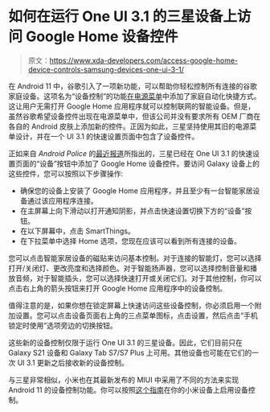 # 如何在运行 One UI 3.1 的三星设备上访问 Google Home 设备控件

> 原文：<https://www.xda-developers.com/access-google-home-device-controls-samsung-devices-one-ui-3-1/>

在 Android 11 中，谷歌引入了一项新功能，可以帮助你轻松控制所有连接的谷歌家庭设备。这项名为“设备控制”的功能[在电源菜单](https://www.xda-developers.com/android-11-power-menu-device-controls-smart-home-dream/)中添加了家庭自动化快捷方式。这让用户无需打开 Google Home 应用程序就可以控制联网的智能设备。但是，虽然谷歌希望设备控件出现在电源菜单中，但该公司并没有要求所有 OEM 厂商在各自的 Android 皮肤上添加新的控件。正因为如此，三星坚持使用其旧的电源菜单设计，并在一个 UI 3.1 的快速设置页面中包含了设备控件。

正如来自 *Android Police* 的[最近报道](https://www.androidpolice.com/2021/01/28/samsungs-one-ui-3-1-adds-google-home-device-controls-to-quick-settings/)所指出的，三星已经在 One UI 3.1 的快速设置页面的“设备”按钮中添加了 Google Home 设备控件。要访问 Galaxy 设备上的这些控件，您可以按照以下步骤操作:

*   确保您的设备上安装了 Google Home 应用程序，并且至少有一台智能家居设备通过该应用程序连接。
*   在主屏幕上向下滑动以打开通知阴影，并点击快速设置切换下方的“设备”按钮。
*   在以下屏幕中，点击 SmartThings。
*   在下拉菜单中选择 Home 选项，您现在应该可以看到所有连接的设备。

您可以点击智能家居设备的磁贴来访问基本控制。对于连接的智能灯，您可以选择打开/关闭灯、更改亮度和选择颜色。对于智能扬声器，您可以选择控制音量和播放音频，对于智能插头，您可以选择快速打开或关闭它们。对于其他控制，你可以点击右上角的箭头按钮来打开 Google Home 应用程序中的设备控制。

值得注意的是，如果你想在锁定屏幕上快速访问这些设备控制，你必须启用一个附加设置。您可以点击设备页面右上角的三点菜单图标，点击设置，然后点击“手机锁定时使用”选项旁边的切换按钮。

这些新的设备控制仅限于运行 One UI 3.1 的三星设备。因此，它们目前只在 Galaxy S21 设备和 Galaxy Tab S7/S7 Plus 上可用。其他设备也可能在它们的一次 UI 3.1 更新之后接收新的设备控制。

与三星非常相似，小米也在其最新发布的 MIUI 中采用了不同的方法来实现 Android 11 的设备控制功能。你可以按照[这个指南](https://www.xda-developers.com/how-to-access-android-11-device-controls-feature-xiaomi-devices/)在你的小米设备上启用设备控制。